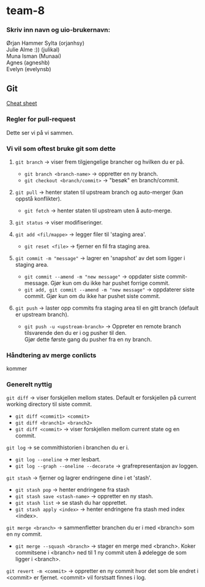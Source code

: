 # team-8
### Skriv inn navn og uio-brukernavn:
Ørjan Hammer Sylta (orjanhsy)\
Julie Alme :)) (julikal)\
Muna Isman (Munaai)\
Agnes (agneshb)\
Evelyn (evelynsb)

## Git
[Cheat sheet](https://education.github.com/git-cheat-sheet-education.pdf)

### Regler for pull-request
Dette ser vi på vi sammen.

### Vi vil som oftest bruke git som dette

1. `git branch` -> viser frem tilgjengelige brancher og hvilken du er på.
   * `git branch <branch-name>` -> oppretter en ny branch.
   * `git checkout <branch/commit>` -> "besøk" en branch/commit.

2. `git pull` -> henter staten til upstream branch og auto-merger (kan oppstå konflikter).
   * `git fetch` -> henter staten til upstream uten å auto-merge.

3. `git status` -> viser modifiseringer.

4. `git add <fil/mappe>` -> legger filer til 'staging area'.
   * `git reset <file>` -> fjerner en fil fra staging area.

5. `git commit -m "message"` -> lagrer en 'snapshot' av det som ligger i staging area.
   * `git commit --amend -m "new message"` -> oppdater siste commit-message. Gjør kun om du ikke har pushet forrige commit.
   * `git add, git commit --amend -m "new message"` -> oppdaterer siste commit. Gjør kun om du ikke har pushet siste commit.

6. `git push` -> laster opp commits fra staging area til en gitt branch (default er upstream branch).
   * `git push -u <upstream-branch>` -> Oppreter en remote branch tilsvarende den du er i og pusher til den.  
     Gjør dette første gang du pusher fra en ny branch.


### Håndtering av merge conlicts
kommer

### Generelt nyttig
`git diff` -> viser forskjellen mellom states. Default er forskjellen på current working directory til siste commit.
* `git diff <commit1> <commit>`
* `git diff <branch1> <branch2>`
* `git diff <commit>` -> viser forskjellen mellom current state og en commit.

`git log` -> se commithistorien i branchen du er i.
* `git log --oneline` -> mer lesbart.
* `git log --graph --oneline --decorate` -> grafrepresentasjon av loggen.

`git stash` -> fjerner og lagrer endringene dine i et 'stash'.
* `git stash pop` -> henter endringene fra stash
* `git stash save <stash-name>` -> oppretter en ny stash.
* `git stash list` -> se stash du har opprettet.
* `git stash apply <index>` -> henter endringene fra stash med index &lt;index&gt;.

`git merge <branch>` -> sammenfletter branchen du er i med &lt;branch&gt; som en ny commit.
* `git merge --squash <branch>` -> stager en merge med &lt;branch&gt;. Koker commitsene i &lt;branch&gt; ned til 1 ny commit uten å ødelegge de som ligger i &lt;branch&gt;.

`git revert -m <commit>` -> oppretter en ny commit hvor det som ble endret i &lt;commit&gt; er fjernet. &lt;commit&gt; vil forstsatt finnes i log.

